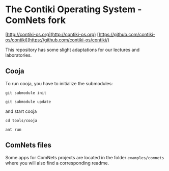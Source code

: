 The Contiki Operating System - ComNets fork
===========================================

[http://contiki-os.org](http://contiki-os.org)
[https://github.com/contiki-os/contiki](https://github.com/contiki-os/contiki/)

This repository has some slight adaptations for our lectures and laboratories.

Cooja
-----

To run cooja, you have to initialize the submodules:

`git submodule init`

`git submodule update`

and start cooja

`cd tools/cooja`

`ant run`


ComNets files
-------------

Some apps for ComNets projects are located in the folder `examples/comnets`
where you will also find a corresponding readme.
